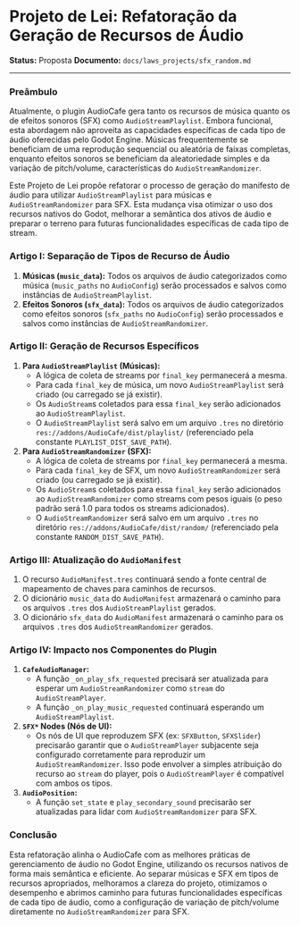 # Projeto de Lei: Refatoração da Geração de Recursos de Áudio

**Status:** Proposta
**Documento:** `docs/laws_projects/sfx_random.md`

---

### **Preâmbulo**

Atualmente, o plugin AudioCafe gera tanto os recursos de música quanto os de efeitos sonoros (SFX) como `AudioStreamPlaylist`. Embora funcional, esta abordagem não aproveita as capacidades específicas de cada tipo de áudio oferecidas pelo Godot Engine. Músicas frequentemente se beneficiam de uma reprodução sequencial ou aleatória de faixas completas, enquanto efeitos sonoros se beneficiam da aleatoriedade simples e da variação de pitch/volume, características do `AudioStreamRandomizer`.

Este Projeto de Lei propõe refatorar o processo de geração do manifesto de áudio para utilizar `AudioStreamPlaylist` para músicas e `AudioStreamRandomizer` para SFX. Esta mudança visa otimizar o uso dos recursos nativos do Godot, melhorar a semântica dos ativos de áudio e preparar o terreno para futuras funcionalidades específicas de cada tipo de stream.

### **Artigo I: Separação de Tipos de Recurso de Áudio**

1.  **Músicas (`music_data`):** Todos os arquivos de áudio categorizados como música (`music_paths` no `AudioConfig`) serão processados e salvos como instâncias de `AudioStreamPlaylist`.
2.  **Efeitos Sonoros (`sfx_data`):** Todos os arquivos de áudio categorizados como efeitos sonoros (`sfx_paths` no `AudioConfig`) serão processados e salvos como instâncias de `AudioStreamRandomizer`.

### **Artigo II: Geração de Recursos Específicos**

1.  **Para `AudioStreamPlaylist` (Músicas):**
    *   A lógica de coleta de streams por `final_key` permanecerá a mesma.
    *   Para cada `final_key` de música, um novo `AudioStreamPlaylist` será criado (ou carregado se já existir).
    *   Os `AudioStream`s coletados para essa `final_key` serão adicionados ao `AudioStreamPlaylist`.
    *   O `AudioStreamPlaylist` será salvo em um arquivo `.tres` no diretório `res://addons/AudioCafe/dist/playlist/` (referenciado pela constante `PLAYLIST_DIST_SAVE_PATH`).
2.  **Para `AudioStreamRandomizer` (SFX):**
    *   A lógica de coleta de streams por `final_key` permanecerá a mesma.
    *   Para cada `final_key` de SFX, um novo `AudioStreamRandomizer` será criado (ou carregado se já existir).
    *   Os `AudioStream`s coletados para essa `final_key` serão adicionados ao `AudioStreamRandomizer` como streams com pesos iguais (o peso padrão será 1.0 para todos os streams adicionados).
    *   O `AudioStreamRandomizer` será salvo em um arquivo `.tres` no diretório `res://addons/AudioCafe/dist/random/` (referenciado pela constante `RANDOM_DIST_SAVE_PATH`).

### **Artigo III: Atualização do `AudioManifest`**

1.  O recurso `AudioManifest.tres` continuará sendo a fonte central de mapeamento de chaves para caminhos de recursos.
2.  O dicionário `music_data` do `AudioManifest` armazenará o caminho para os arquivos `.tres` dos `AudioStreamPlaylist` gerados.
3.  O dicionário `sfx_data` do `AudioManifest` armazenará o caminho para os arquivos `.tres` dos `AudioStreamRandomizer` gerados.

### **Artigo IV: Impacto nos Componentes do Plugin**

1.  **`CafeAudioManager`:**
    *   A função `_on_play_sfx_requested` precisará ser atualizada para esperar um `AudioStreamRandomizer` como `stream` do `AudioStreamPlayer`.
    *   A função `_on_play_music_requested` continuará esperando um `AudioStreamPlaylist`.
2.  **`SFX*` Nodes (Nós de UI):**
    *   Os nós de UI que reproduzem SFX (ex: `SFXButton`, `SFXSlider`) precisarão garantir que o `AudioStreamPlayer` subjacente seja configurado corretamente para reproduzir um `AudioStreamRandomizer`. Isso pode envolver a simples atribuição do recurso ao `stream` do player, pois o `AudioStreamPlayer` é compatível com ambos os tipos.
3.  **`AudioPosition`:**
    *   A função `set_state` e `play_secondary_sound` precisarão ser atualizadas para lidar com `AudioStreamRandomizer` para SFX.

### **Conclusão**

Esta refatoração alinha o AudioCafe com as melhores práticas de gerenciamento de áudio no Godot Engine, utilizando os recursos nativos de forma mais semântica e eficiente. Ao separar músicas e SFX em tipos de recursos apropriados, melhoramos a clareza do projeto, otimizamos o desempenho e abrimos caminho para futuras funcionalidades específicas de cada tipo de áudio, como a configuração de variação de pitch/volume diretamente no `AudioStreamRandomizer` para SFX.
